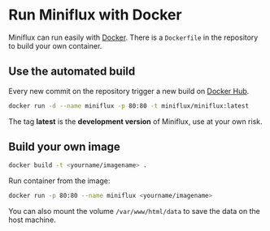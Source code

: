 Run Miniflux with Docker
========================

Miniflux can run easily with [Docker](https://www.docker.com).
There is a `Dockerfile` in the repository to build your own container.

Use the automated build
-----------------------

Every new commit on the repository trigger a new build on [Docker Hub](https://registry.hub.docker.com/u/miniflux/miniflux/).

```bash
docker run -d --name miniflux -p 80:80 -t miniflux/miniflux:latest
```

The tag **latest** is the **development version** of Miniflux, use at your own risk.

Build your own image
--------------------

```bash
docker build -t <yourname/imagename> .
```

Run container from the image:

```bash
docker run -p 80:80 --name miniflux <yourname/imagename>
```

You can also mount the volume `/var/www/html/data` to save the data on the host machine.
